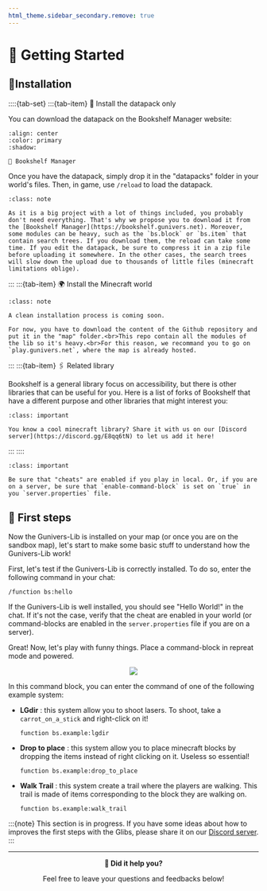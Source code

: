 ```yaml
---
html_theme.sidebar_secondary.remove: true
---
```


# 👋 Getting Started

## 🔌Installation

::::{tab-set}
:::{tab-item} 📁 Install the datapack only

You can download the datapack on the Bookshelf Manager website:

```{button-link} https://bookshelf.gunivers.net
:align: center
:color: primary
:shadow:

🔖 Bookshelf Manager
```

Once you have the datapack, simply drop it in the "datapacks" folder in your world's files. Then, in game, use `/reload` to load the datapack.

```{admonition} You can take only what you need!
:class: note

As it is a big project with a lot of things included, you probably don't need everything. That's why we propose you to download it from the [Bookshelf Manager](https://bookshelf.gunivers.net). Moreover, some modules can be heavy, such as the `bs.block` or `bs.item` that contain search trees. If you download them, the reload can take some time. If you edit the datapack, be sure to compress it in a zip file before uploading it somewhere. In the other cases, the search trees will slow down the upload due to thousands of little files (minecraft limitations oblige).
```

:::
:::{tab-item} 🌍 Install the Minecraft world

```{admonition} Coming soon!
:class: note

A clean installation process is coming soon.

For now, you have to download the content of the Github repository and put it in the "map" folder.<br>This repo contain all the modules of the lib so it's heavy.<br>For this reason, we recommand you to go on `play.gunivers.net`, where the map is already hosted.
```

:::
:::{tab-item} 🖇️ Related library

Bookshelf is a general library focus on accessibility, but there is other libraries that can be useful for you. Here is a list of forks of Bookshelf that have a different purpose and other libraries that might interest you:

```{admonition} This section is empty :/
:class: important

You know a cool minecraft library? Share it with us on our [Discord server](https://discord.gg/E8qq6tN) to let us add it here!

```

:::
::::

```{admonition} Allow cheats / Enable command-blocks
:class: important

Be sure that "cheats" are enabled if you play in local. Or, if you are on a server, be sure that `enable-command-block` is set on `true` in you `server.properties` file.
```

## 👶 First steps

Now the Gunivers-Lib is installed on your map (or once you are on the sandbox map), let's start to make some basic stuff to understand how the Gunivers-Lib work!

First, let's test if the Gunivers-Lib is correctly installed. To do so, enter the following command in your chat:

```
/function bs:hello
```

If the Gunivers-Lib is well installed, you should see "Hello World!" in the chat. If it's not the case, verify that the cheat are enabled in your world (or command-blocks are enabled in the `server.properties` file if you are on a server).

Great! Now, let's play with funny things. Place a command-block in repreat mode and powered.

<div align="center">

![](https://gunivers.net/wp-content/uploads/2022/06/Command-block-repeat-1.png)

</div>

In this command block, you can enter the command of one of the following example system:

- **LGdir** : this system allow you to shoot lasers. To shoot, take a `carrot_on_a_stick` and right-click on it!
    ```
    function bs.example:lgdir
    ```
- **Drop to place** : this system allow you to place minecraft blocks by dropping the items instead of right clicking on it. Useless so essential!
    ```
    function bs.example:drop_to_place
    ```
- **Walk Trail** : this system create a trail where the players are walking. This trail is made of items corresponding to the block they are walking on.
    ```
    function bs.example:walk_trail
    ```


:::{note}
This section is in progress. If you have some ideas about how to improves the first steps with the Glibs, please share it on our [Discord server](https://discord.gg/E8qq6tN).
:::

---

<div align=center>

**💬 Did it help you?**

Feel free to leave your questions and feedbacks below!

</div>

<script src="https://giscus.app/client.js"
        data-repo="Gunivers/Glibs"
        data-repo-id="R_kgDOHQjqYg"
        data-category="Documentation"
        data-category-id="DIC_kwDOHQjqYs4CUQpy"
        data-mapping="title"
        data-strict="0"
        data-reactions-enabled="1"
        data-emit-metadata="0"
        data-input-position="bottom"
        data-theme="light"
        data-lang="fr"
        data-loading="lazy"
        crossorigin="anonymous"
        async>
</script>